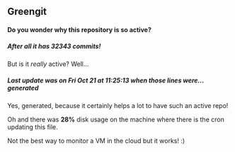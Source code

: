 ## Greengit

#### Do you wonder why this repository is so active?

##### After all it has 32343 commits!

But is it *really* active? Well...

##### Last update was on Fri Oct 21 at 11:25:13 when those lines were... generated

Yes, generated, because it certainly helps a lot to have such an active repo!

Oh and there was **28%** disk usage on the machine
where there is the cron updating this file.

Not the best way to monitor a VM in the cloud but it works! :)
